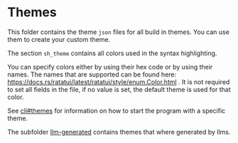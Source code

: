 # Themes

This folder contains the theme `json` files for all build in themes. You can use them to create your custom theme.

The section `sh_theme` contains all colors used in the syntax highlighting. 

You can specify colors either by using their hex code or by using their names. The names that are supported can be found here: https://docs.rs/ratatui/latest/ratatui/style/enum.Color.html .
It is not required to set all fields in the file, if no value is set, the default theme is used
for that color.

See [cli#themes](../docs/cli.md#themes) for information on how to start the program with a specific theme.

The subfolder [llm-generated](llm-generated/) contains themes that where generated by llms.